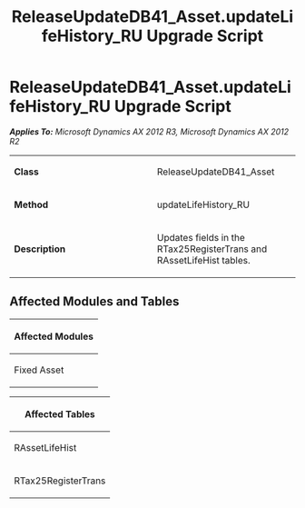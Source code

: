 ﻿---
title: ReleaseUpdateDB41_Asset.updateLifeHistory_RU Upgrade Script
TOCTitle: ReleaseUpdateDB41_Asset.updateLifeHistory_RU Upgrade Script
ms:assetid: 56637ed0-0fe5-d354-4a30-f12e254a3115
ms:mtpsurl: https://msdn.microsoft.com/en-us/library/JJ736183(v=AX.60)
ms:contentKeyID: 49708358
ms.date: 05/18/2015
mtps_version: v=AX.60
---

# ReleaseUpdateDB41\_Asset.updateLifeHistory\_RU Upgrade Script 


_**Applies To:** Microsoft Dynamics AX 2012 R3, Microsoft Dynamics AX 2012 R2_

<table>
<colgroup>
<col style="width: 50%" />
<col style="width: 50%" />
</colgroup>
<tbody>
<tr class="odd">
<td><p><strong>Class</strong></p></td>
<td><p>ReleaseUpdateDB41_Asset</p></td>
</tr>
<tr class="even">
<td><p><strong>Method</strong></p></td>
<td><p>updateLifeHistory_RU</p></td>
</tr>
<tr class="odd">
<td><p><strong>Description</strong></p></td>
<td><p>Updates fields in the RTax25RegisterTrans and RAssetLifeHist tables.</p></td>
</tr>
</tbody>
</table>


## Affected Modules and Tables

<table>
<colgroup>
<col style="width: 100%" />
</colgroup>
<thead>
<tr class="header">
<th><p>Affected Modules</p></th>
</tr>
</thead>
<tbody>
<tr class="odd">
<td><p>Fixed Asset</p></td>
</tr>
</tbody>
</table>


<table>
<colgroup>
<col style="width: 100%" />
</colgroup>
<thead>
<tr class="header">
<th><p>Affected Tables</p></th>
</tr>
</thead>
<tbody>
<tr class="odd">
<td><p>RAssetLifeHist</p></td>
</tr>
<tr class="even">
<td><p>RTax25RegisterTrans</p></td>
</tr>
</tbody>
</table>

  


